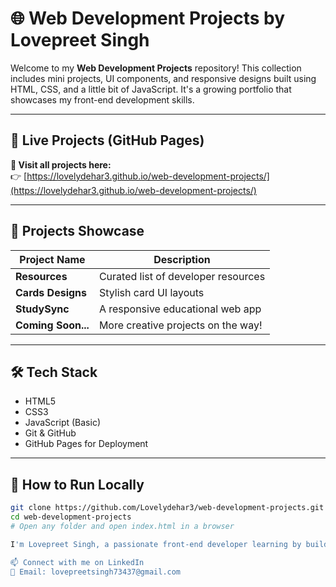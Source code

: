 # 🌐 Web Development Projects by Lovepreet Singh

Welcome to my **Web Development Projects** repository! This collection includes mini projects, UI components, and responsive designs built using HTML, CSS, and a little bit of JavaScript. It's a growing portfolio that showcases my front-end development skills.

---

## 🚀 Live Projects (GitHub Pages)

**🔗 Visit all projects here:**  
👉 [https://lovelydehar3.github.io/web-development-projects/](https://lovelydehar3.github.io/web-development-projects/)

---

## 📁 Projects Showcase

| Project Name       | Description                          |
|--------------------|--------------------------------------|
| **Resources**       | Curated list of developer resources |
| **Cards Designs**   | Stylish card UI layouts             |
| **StudySync**       | A responsive educational web app    |
| **Coming Soon...**  | More creative projects on the way!  |

---

## 🛠️ Tech Stack

- HTML5
- CSS3
- JavaScript (Basic)
- Git & GitHub
- GitHub Pages for Deployment

---

## 📌 How to Run Locally

```bash
git clone https://github.com/Lovelydehar3/web-development-projects.git
cd web-development-projects
# Open any folder and open index.html in a browser

I'm Lovepreet Singh, a passionate front-end developer learning by building real-world projects. I aim to grow my skills and help others with useful resources and creative designs.

📫 Connect with me on LinkedIn
📧 Email: lovepreetsingh73437@gmail.com

